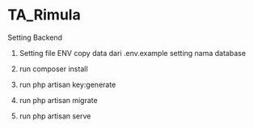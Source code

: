 # TA_Rimula

Setting Backend
1. Setting file ENV
copy data dari .env.example
setting nama database

2. run composer install
3. run php artisan key:generate
4. run php artisan migrate

5. run php artisan serve
